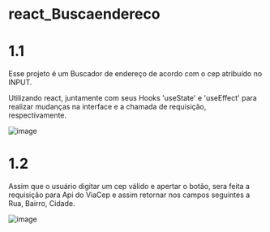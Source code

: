 # react_Buscaendereco

# 1.1
Esse projeto é um Buscador de endereço de acordo com o cep atribuído no INPUT.

Utilizando react, juntamente com seus Hooks 'useState' e 'useEffect' para realizar mudanças na interface e a chamada de requisição, respectivamente.


![image](https://user-images.githubusercontent.com/125046205/225896578-19db6746-2eec-447a-a2e7-3d681e4e92d2.png)

# 1.2
Assim que o usuário digitar um cep válido e apertar o botão, sera feita a requisição para Api do ViaCep e assim retornar nos campos seguintes a Rua, Bairro, Cidade. 

![image](https://user-images.githubusercontent.com/125046205/225897725-b5f0b9b4-a33d-400f-b5fd-580c5231aa27.png)
